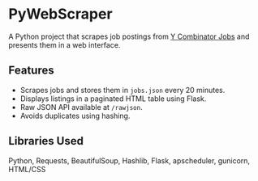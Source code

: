 # PyWebScraper

A Python project that scrapes job postings from [Y Combinator Jobs](https://www.ycombinator.com/jobs) and presents them in a web interface.

## Features

- Scrapes jobs and stores them in `jobs.json` every 20 minutes.
- Displays listings in a paginated HTML table using Flask.
- Raw JSON API available at `/rawjson`.
- Avoids duplicates using hashing.

## Libraries Used

Python, Requests, BeautifulSoup, Hashlib, Flask, apscheduler, gunicorn, HTML/CSS
